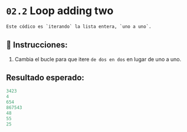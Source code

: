 # `02.2` Loop adding two

```py
Este códico es `iterando` la lista entera, `uno a uno`.
```

## 📝 Instrucciones:

1. Cambia el bucle para que itere `de dos en dos` en lugar de uno a uno.

## Resultado esperado:

```py
3423
4
654
867543
48
55
25
```